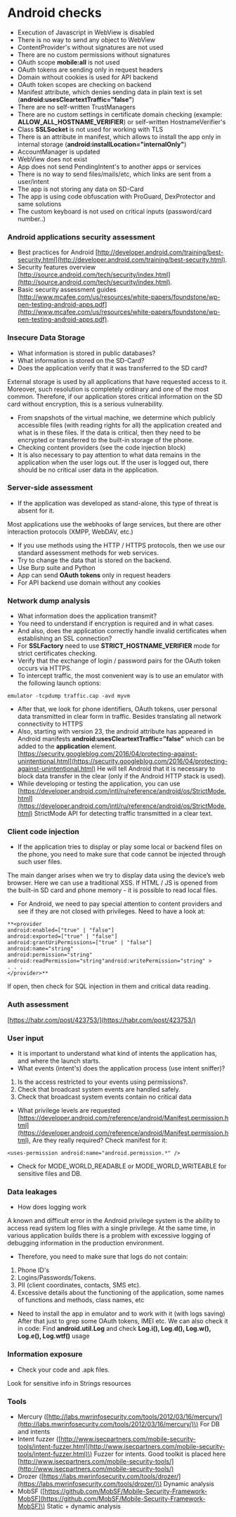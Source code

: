 # Android checks



* Execution of Javascript in WebView is disabled
* There is no way to send any object to WebView
* ContentProvider's without signatures are not used
* There are no custom permissions without signatures
* OAuth scope **mobile:all** is not used
* OAuth tokens are sending only in request headers
* Domain without cookies is used for API backend
* OAuth token scopes are checking on backend
* Manifest attribute, which denies sending data in plain text is set \(**android:usesCleartextTraffic=”false”**\)
* There are no self-written TrustManagers
* There are no custom settings in certificate domain checking \(example: **ALLOW\_ALL\_HOSTNAME\_VERIFIER**\) or self-written HostnameVerifier's
* Class **SSLSocket** is not used for working with TLS
* There is an attribute in manifest, which allows to install the app only in internal storage \(**android:installLocation="internalOnly"**\)
* AccountManager is updated
* WebView does not exist
* App does not send PendingIntent's to another apps or services
* There is no way to send files/mails/etc, which links are sent from a user/intent
* The app is not storing any data on SD-Card
* The app is using code obfuscation with ProGuard, DexProtector and same solutions
* The custom keyboard is not used on critical inputs \(password/card number..\)

### Android applications security assessment

* Best practices for Android [http://developer.android.com/training/best-security.html](http://developer.android.com/training/best-security.html).
* Security features overview [http://source.android.com/tech/security/index.html](http://source.android.com/tech/security/index.html).
* Basic security assessment guides [http://www.mcafee.com/us/resources/white-papers/foundstone/wp-pen-testing-android-apps.pdf](http://www.mcafee.com/us/resources/white-papers/foundstone/wp-pen-testing-android-apps.pdf).

### Insecure Data Storage

* What information is stored in public databases?
* What information is stored on the SD-Card?
* Does the application verify that it was transferred to the SD card?

External storage is used by all applications that have requested access to it. Moreover, such resolution is completely ordinary and one of the most common. Therefore, if our application stores critical information on the SD card without encryption, this is a serious vulnerability.

* From snapshots of the virtual machine, we determine which publicly accessible files \(with reading rights for all\) the application created and what is in these files. If the data is critical, then they need to be encrypted or transferred to the built-in storage of the phone.
* Checking content providers \(see the code injection block\)
* It is also necessary to pay attention to what data remains in the application when the user logs out. If the user is logged out, there should be no critical user data in the application.

### Server-side assessment

* If the application was developed as stand-alone, this type of threat is absent for it.

Most applications use the webhooks of large services, but there are other interaction protocols \(XMPP, WebDAV, etc.\)

* If you use methods using the HTTP / HTTPS protocols, then we use our standard assessment methods for web services.
* Try to change the data that is stored on the backend.
* Use Burp suite and Python
* App can send **OAuth tokens** only in request headers
* For API backend use domain without any cookies

### Network dump analysis

* What information does the application transmit?
* You need to understand if encryption is required and in what cases.
* And also, does the application correctly handle invalid certificates when establishing an SSL connection?
* For **SSLFactory** need to use **STRICT\_HOSTNAME\_VERIFIER** mode for strict certificates checking.
* Verify that the exchange of login / password pairs for the OAuth token occurs via HTTPS.
* To intercept traffic, the most convenient way is to use an emulator with the following launch options:

```text
emulator -tcpdump traffic.cap -avd myvm
```

* After that, we look for phone identifiers, OAuth tokens, user personal data transmitted in clear form in traffic. Besides translating all network connectivity to HTTPS
* Also, starting with version 23, the android attribute has appeared in Android manifests **android:usesCleartextTraffic=”false”** which can be added to the **application** element. [https://security.googleblog.com/2016/04/protecting-against-unintentional.html](https://security.googleblog.com/2016/04/protecting-against-unintentional.html) He will tell Android that it is necessary to block data transfer in the clear \(only if the Android HTTP stack is used\).
* While developing or testing the application, you can use [https://developer.android.com/intl/ru/reference/android/os/StrictMode.html](https://developer.android.com/intl/ru/reference/android/os/StrictMode.html) StrictMode API for detecting traffic transmitted in a clear text.

### Client code injection

* If the application tries to display or play some local or backend files on the phone, you need to make sure that code cannot be injected through such user files.

The main danger arises when we try to display data using the device’s web browser. Here we can use a traditional XSS. If HTML / JS is opened from the built-in SD card and phone memory - it is possible to read local files.

* For Android, we need to pay special attention to content providers and see if they are not closed with privileges. Need to have a look at:

```text
**<provider 
android:enabled=["true" | "false"]
android:exported=["true" | "false"]
android:grantUriPermissions=["true" | "false"]
android:name="string"
android:permission="string"
android:readPermission="string"android:writePermission="string" >
. . .
</provider>**
```

If open, then check for SQL injection in them and critical data reading.

### Auth assessment

[https://habr.com/post/423753/](https://habr.com/post/423753/)

### User input

* It is important to understand what kind of intents the application has, and where the launch starts.
* What events \(intent's\) does the application process \(use intent sniffer\)?

1. Is the access restricted to your events using permissions?.
2. Check that broadcast system events are handled safely.
3. Check that broadcast system events contain no critical data

* What privilege levels are requested [https://developer.android.com/reference/android/Manifest.permission.html](https://developer.android.com/reference/android/Manifest.permission.html), Are they really required? Check manifest for it:

```text
<uses-permission android:name="android.permission.*" />
```

* Check for MODE\_WORLD\_READABLE or MODE\_WORLD\_WRITEABLE for sensitive files and DB.

### Data leakages

* How does logging work

A known and difficult error in the Android privilege system is the ability to access read system log files with a single privilege. At the same time, in various application builds there is a problem with excessive logging of debugging information in the production environment.

* Therefore, you need to make sure that logs do not contain:

1. Phone ID's
2. Logins/Passwords/Tokens.
3. PII \(client coordinates, contacts, SMS etc\).
4. Excessive details about the functioning of the application, some names of functions and methods, class names, etc

* Need to install the app in emulator and to work with it \(with logs saving\) After that just to grep some OAuth tokens, IMEI etc. We can also check it in code: Find **android.util.Log** and check **Log.i\(\), Log.d\(\), Log.w\(\), Log.e\(\), Log.wtf\(\)** usage

### Information exposure

* Check your code and .apk files.

Look for sensitive info in Strings resources

### Tools

* Mercury \([http://labs.mwrinfosecurity.com/tools/2012/03/16/mercury/](http://labs.mwrinfosecurity.com/tools/2012/03/16/mercury/)\) For DB and intents
* Intent fuzzer \([http://www.isecpartners.com/mobile-security-tools/intent-fuzzer.html](http://www.isecpartners.com/mobile-security-tools/intent-fuzzer.html)\) Fuzzer for intents. Good toolkit is placed here [http://www.isecpartners.com/mobile-security-tools/](http://www.isecpartners.com/mobile-security-tools/)
* Drozer \([https://labs.mwrinfosecurity.com/tools/drozer/](https://labs.mwrinfosecurity.com/tools/drozer/)\) Dynamic analysis
* MobSF \([https://github.com/MobSF/Mobile-Security-Framework-MobSF](https://github.com/MobSF/Mobile-Security-Framework-MobSF)\) Static + dynamic analysis

